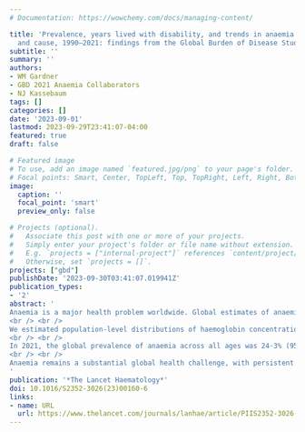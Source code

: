 ```yaml
---
# Documentation: https://wowchemy.com/docs/managing-content/

title: 'Prevalence, years lived with disability, and trends in anaemia burden by severity
  and cause, 1990–2021: findings from the Global Burden of Disease Study 2021'
subtitle: ''
summary: ''
authors:
- WM Gardner
- GBD 2021 Anaemia Collaborators
- NJ Kassebaum
tags: []
categories: []
date: '2023-09-01'
lastmod: 2023-09-29T23:41:07-04:00
featured: true
draft: false

# Featured image
# To use, add an image named `featured.jpg/png` to your page's folder.
# Focal points: Smart, Center, TopLeft, Top, TopRight, Left, Right, BottomLeft, Bottom, BottomRight.
image:
  caption: ''
  focal_point: 'smart'
  preview_only: false

# Projects (optional).
#   Associate this post with one or more of your projects.
#   Simply enter your project's folder or file name without extension.
#   E.g. `projects = ["internal-project"]` references `content/project/deep-learning/index.md`.
#   Otherwise, set `projects = []`.
projects: ["gbd"]
publishDate: '2023-09-30T03:41:07.019941Z'
publication_types:
- '2'
abstract: '
Anaemia is a major health problem worldwide. Global estimates of anaemia burden are crucial for developing appropriate interventions to meet current international targets for disease mitigation. We describe the prevalence, years lived with disability, and trends of anaemia and its underlying causes in 204 countries and territories.
<br /> <br />
We estimated population-level distributions of haemoglobin concentration by age and sex for each location from 1990 to 2021. We then calculated anaemia burden by severity and associated years lived with disability (YLDs). With data on prevalence of the causes of anaemia and associated cause-specific shifts in haemoglobin concentrations, we modelled the proportion of anaemia attributed to 37 underlying causes for all locations, years, and demographics in the Global Burden of Disease Study 2021.
<br /> <br />
In 2021, the global prevalence of anaemia across all ages was 24·3% (95% uncertainty interval [UI] 23·9–24·7), corresponding to 1·92 billion (1·89–1·95) prevalent cases, compared with a prevalence of 28·2% (27·8–28·5) and 1·50 billion (1·48–1·52) prevalent cases in 1990. Large variations were observed in anaemia burden by age, sex, and geography, with children younger than 5 years, women, and countries in sub-Saharan Africa and south Asia being particularly affected. Anaemia caused 52·0 million (35·1–75·1) YLDs in 2021, and the YLD rate due to anaemia declined with increasing Socio-demographic Index. The most common causes of anaemia YLDs in 2021 were dietary iron deficiency (cause-specific anaemia YLD rate per 100 000 population: 422·4 [95% UI 286·1–612·9]), haemoglobinopathies and haemolytic anaemias (89·0 [58·2–123·7]), and other neglected tropical diseases (36·3 [24·4–52·8]), collectively accounting for 84·7% (84·1–85·2) of anaemia YLDs.
<br /> <br />
Anaemia remains a substantial global health challenge, with persistent disparities according to age, sex, and geography. Estimates of cause-specific anaemia burden can be used to design locally relevant health interventions aimed at improving anaemia management and prevention.
'
publication: '*The Lancet Haematology*'
doi: 10.1016/S2352-3026(23)00160-6
links:
- name: URL
  url: https://www.thelancet.com/journals/lanhae/article/PIIS2352-3026(23)00160-6/fulltext#%20
---
```

